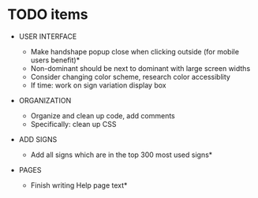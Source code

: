 # TODO items

- USER INTERFACE
    - Make handshape popup close when clicking outside (for mobile users benefit)*
    - Non-dominant should be next to dominant with large screen widths
    - Consider changing color scheme, research color accessiblity
    - If time: work on sign variation display box

- ORGANIZATION
    - Organize and clean up code, add comments
    - Specifically: clean up CSS

- ADD SIGNS
    - Add all signs which are in the top 300 most used signs*

- PAGES
    - Finish writing Help page text*

    